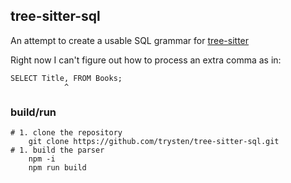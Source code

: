 ## tree-sitter-sql ##

An attempt to create a usable SQL grammar for [tree-sitter](https://github.com/tree-sitter/tree-sitter)

Right now I can't figure out how to process an extra comma as in:

    SELECT Title, FROM Books;
                ^

### build/run ###
```
# 1. clone the repository
    git clone https://github.com/trysten/tree-sitter-sql.git
# 1. build the parser
    npm -i 
    npm run build
```
